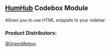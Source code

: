 ## [HumHub](https://www.humhub.org/en) Codebox Module
Allows you to use HTML snippets to your sidebar.

### __Product Distributors:__
[@GreenMeteor](https://github.com/GreenMeteor)
